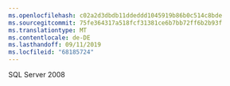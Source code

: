 ```yaml
---
ms.openlocfilehash: c02a2d3dbdb11ddeddd1045919b86b0c514c8bde
ms.sourcegitcommit: 75fe364317a518fcf31381ce6b7bb72ff6b2b93f
ms.translationtype: MT
ms.contentlocale: de-DE
ms.lasthandoff: 09/11/2019
ms.locfileid: "68185724"
---
```

SQL Server 2008
